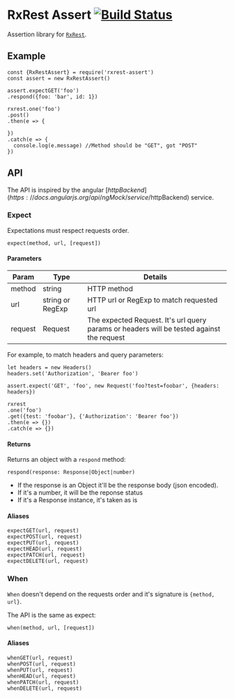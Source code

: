 RxRest Assert [![Build Status](https://travis-ci.org/soyuka/rxrest-assert.svg?branch=master)](https://travis-ci.org/soyuka/rxrest-assert)
=============

Assertion library for [`RxRest`](https://github.com/soyuka/rxrest).

## Example

```
const {RxRestAssert} = require('rxrest-assert')
const assert = new RxRestAssert()

assert.expectGET('foo')
.respond({foo: 'bar', id: 1})

rxrest.one('foo')
.post()
.then(e => {

})
.catch(e => {
  console.log(e.message) //Method should be "GET", got "POST"
})
```

## API

The API is inspired by the angular [$httpBackend](https://docs.angularjs.org/api/ngMock/service/$httpBackend) service.


### Expect

Expectations must respect requests order.

```
expect(method, url, [request])
```

#### Parameters

| Param | Type | Details |
| ----- | ---- | ------- |
| method | string | HTTP method |
| url | string or RegExp | HTTP url or RegExp to match requested url |
| request | Request | The expected Request. It's url query params or headers will be tested against the request |

For example, to match headers and query parameters:

```
let headers = new Headers()
headers.set('Authorization', 'Bearer foo')

assert.expect('GET', 'foo', new Request('foo?test=foobar', {headers: headers})

rxrest
.one('foo')
.get({test: 'foobar'}, {'Authorization': 'Bearer foo'})
.then(e => {})
.catch(e => {})
```

#### Returns

Returns an object with a `respond` method:

```
respond(response: Response|Object|number)
```

- If the response is an Object it'll be the response body (json encoded).
- If it's a number, it will be the reponse status 
- If it's a Response instance, it's taken as is

#### Aliases

```
expectGET(url, request)
expectPOST(url, request)
expectPUT(url, request)
expectHEAD(url, request)
expectPATCH(url, request)
expectDELETE(url, request)
```

### When

`When` doesn't depend on the requests order and it's signature is `{method, url}`. 

The API is the same as expect:

```
when(method, url, [request])
```

#### Aliases

```
whenGET(url, request)
whenPOST(url, request)
whenPUT(url, request)
whenHEAD(url, request)
whenPATCH(url, request)
whenDELETE(url, request)
```
